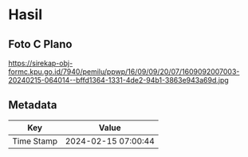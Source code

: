 # Hasil

## Foto C Plano

https://sirekap-obj-formc.kpu.go.id/7940/pemilu/ppwp/16/09/09/20/07/1609092007003-20240215-064014--bffd1364-1331-4de2-94b1-3863e943a69d.jpg


## Metadata

| Key        | Value               |
| ---------- | ------------------- |
| Time Stamp | 2024-02-15 07:00:44 |



